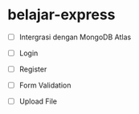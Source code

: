 # belajar-express



 - [ ] Intergrasi dengan MongoDB Atlas
 - [ ] Login
 - [ ] Register
 - [ ] Form Validation
 - [ ] Upload File

